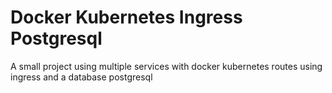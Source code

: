 # Docker Kubernetes Ingress Postgresql
 A small project using multiple services with docker kubernetes routes using ingress and a database postgresql
